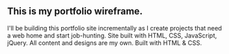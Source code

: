 
## This is my portfolio wireframe.


 I'll be building this portfolio site incrementally as I create projects that need a web home and start job-hunting. Site built with HTML, CSS, JavaScript, jQuery. All content and designs are my own. 	Built with HTML & CSS.